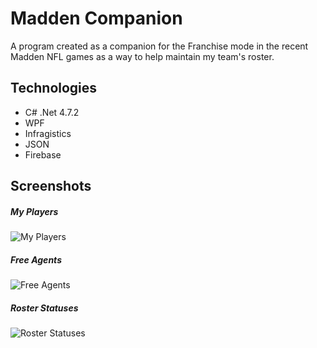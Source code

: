 # Madden Companion

A program created as a companion for the Franchise mode in the recent Madden NFL games as a way to help maintain my team's roster.

## Technologies
- C# .Net 4.7.2
- WPF
- Infragistics
- JSON
- Firebase

## Screenshots

##### My Players
![My Players](https://user-images.githubusercontent.com/19980511/147177616-46f3a601-5070-40df-8f8c-31789de4c1b5.JPG)


##### Free Agents
![Free Agents](https://user-images.githubusercontent.com/19980511/147177623-0a05e890-cc2b-40b3-b37c-7b8b99f42f36.JPG)


##### Roster Statuses
![Roster Statuses](https://user-images.githubusercontent.com/19980511/147177627-5ce71037-96b8-45bf-ac02-473fc72f919a.JPG)
